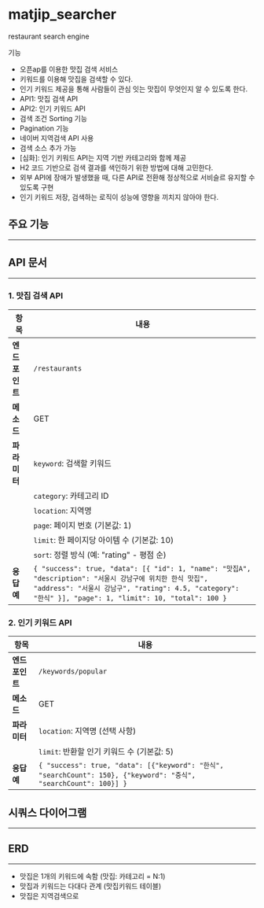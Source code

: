# matjip_searcher
restaurant search engine 

기능
* 오픈ap를 이용한 맛집 검색 서비스
* 키워드를 이용해 맛집을 검색할 수 있다.
* 인기 키워드 제공을 통해 사람들이 관심 잇는 맛집이 무엇인지 알 수 있도록 한다.
* API1: 맛집 검색 API
* API2: 인기 키워드 API
* 검색 조건 Sorting 기능
* Pagination 기능
* 네이버 지역검색 API 사용
* 검색 소스 추가 가능
* [심화]: 인기 키워드 API는 지역 기반 카테고리와 함께 제공
* H2 코드 기반으로 검색 결과를 색인하기 위한 방법에 대해 고민한다.
* 외부 API에 장애가 발생했을 때, 다른 API로 전환해 정상적으로 서비슬르 유지할 수 있도록 구현
* 인기 키워드 저장, 검색하는 로직이 성능에 영향을 끼치지 않아야 한다.

## 주요 기능
***

## API 문서
***
### 1. 맛집 검색 API

| 항목        | 내용                                           |
| ----------- | ---------------------------------------------- |
| **엔드포인트** | `/restaurants`                                 |
| **메소드**     | GET                                            |
| **파라미터**   | `keyword`: 검색할 키워드                       |
|             | `category`: 카테고리 ID                        |
|             | `location`: 지역명                              |
|             | `page`: 페이지 번호 (기본값: 1)                 |
|             | `limit`: 한 페이지당 아이템 수 (기본값: 10)     |
|             | `sort`: 정렬 방식 (예: "rating" - 평점 순)      |
| **응답 예**   | `{ "success": true, "data": [{ "id": 1, "name": "맛집A", "description": "서울시 강남구에 위치한 한식 맛집", "address": "서울시 강남구", "rating": 4.5, "category": "한식" }], "page": 1, "limit": 10, "total": 100 }` |

### 2. 인기 키워드 API

| 항목        | 내용                                         |
| ----------- | -------------------------------------------- |
| **엔드포인트** | `/keywords/popular`                          |
| **메소드**     | GET                                          |
| **파라미터**   | `location`: 지역명 (선택 사항)                |
|             | `limit`: 반환할 인기 키워드 수 (기본값: 5)    |
| **응답 예**   | `{ "success": true, "data": [{"keyword": "한식", "searchCount": 150}, {"keyword": "중식", "searchCount": 100}] }` |


## 시쿼스 다이어그램
***

## ERD
***
* 맛집은 1개의 키워드에 속함 (맛집: 카테고리 = N:1)
* 맛집과 키워드는 다대다 관계 (맛집키워드 테이블)
* 맛집은 지역검색으로 
